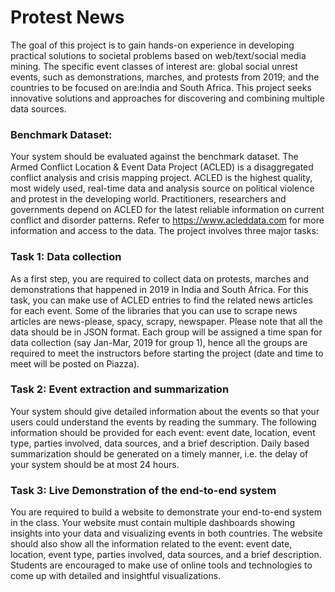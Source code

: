 # Protest News
The goal of this project is to gain hands-on experience in developing practical solutions to
societal problems based on web/text/social media mining. The specific event classes of
interest are: global social unrest events, such as demonstrations, marches, and protests
from 2019; and the countries to be focused on are:India and South Africa. This project
seeks innovative solutions and approaches for discovering and combining multiple data
sources.
### Benchmark Dataset:
Your system should be evaluated against the benchmark dataset. The Armed Conflict
Location & Event Data Project (ACLED) is a disaggregated conflict analysis and crisis
mapping project. ACLED is the highest quality, most widely used, real-time data and
analysis source on political violence and protest in the developing world. Practitioners,
researchers and governments depend on ACLED for the latest reliable information on current
conflict and disorder patterns. Refer to https://www.acleddata.com for more information and
access to the data.
The project involves three major tasks:
### Task 1: Data collection
As a first step, you are required to collect data on protests, marches and demonstrations that
happened in 2019 in India and South Africa. For this task, you can make use of ACLED
entries to find the related news articles for each event. Some of the libraries that you can use
to scrape news articles are news-please, spacy, scrapy, newspaper. Please note that all the
data should be in JSON format. Each group will be assigned a time span for data collection
(say Jan-Mar, 2019 for group 1), hence all the groups are required to meet the instructors
before starting the project (date and time to meet will be posted on Piazza).
### Task 2: Event extraction and summarization
Your system should give detailed information about the events so that your users could
understand the events by reading the summary. The following information should be
provided for each event: event date, location, event type, parties involved, data sources, and a
brief description. Daily based summarization should be generated on a timely manner, i.e. the
delay of your system should be at most 24 hours.
### Task 3: Live Demonstration of the end-to-end system
You are required to build a website to demonstrate your end-to-end system in the class. Your
website must contain multiple dashboards showing insights into your data and visualizing
events in both countries. The website should also show all the information related to the
event: event date, location, event type, parties involved, data sources, and a brief description.
Students are encouraged to make use of online tools and technologies to come up with
detailed and insightful visualizations.
